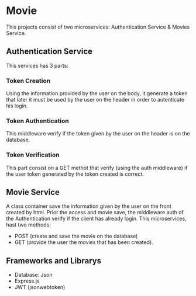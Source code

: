 # Movie
This projects consist of two microservices: Authentication Service & Movies Service.

## Authentication Service
This services has 3 parts:

### Token Creation
Using the information provided by the user on the body, it generate a token that later it must be used by the user on the header in order to autenticate his login.

### Token Authentication
This middleware verify if the token given by the user on the header is on the database.

### Token Verification
This part consist on a GET methot that verify (using the auth middleware) if the user token generated by the token created is correct.

## Movie Service
A class container save the information given by the user on the front created by html. Prior the access and movie save, the middleware auth of the Authentication verify if the client has already login.
This microservices, hast two methods:
* POST (create and save the movie on the database)
* GET (provide the user the movies that has been created).

## Frameworks and Librarys
* Database: Json
* Express.js
* JWT (jsonwebtoken)
